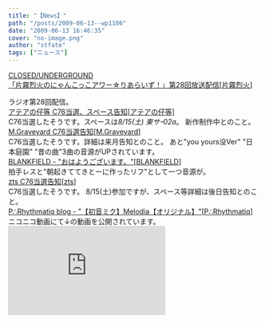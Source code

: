 ```yaml
---
title: "【News】"
path: "/posts/2009-06-13--wp1106"
date: "2009-06-13 16:46:35"
cover: "no-image.png"
author: "stfate"
tags: ["ニュース"]
---
```


<style type="text/css">
<!--
p {white-space: pre-wrap};
-->
</style>

<a class="topics" href="http://www.nyanhour.com/" target="_blank">CLOSED/UNDERGROUND 「片霧烈火のにゃんこっこアワー☆りあらいず！」第28回放送配信</a><span class="junre">[<a href="http://www.rekka.jp/" target="_blank">片霧烈火</a>]</span>
<div class="news">ラジオ第28回配信。</div>
<a class="topics" href="http://atea.main.jp/" target="_blank">アテアの仔等 C76当選、スペース告知</a><span class="junre">[<a href="http://atea.main.jp/" target="_blank">アテアの仔等</a>]</span>
<div class="news">C76当選したそうです。スペースは<em>8/15(土) 東サｰ02a</em>。
新作制作中とのこと。</div>
<a class="topics" href="http://www.geocities.jp/iwamud/" target="_blank">M.Graveyard C76当選告知</a><span class="junre">[<a href="http://www.geocities.jp/iwamud/" target="_blank">M.Graveyard</a>]</span>
<div class="news">C76当選したそうです。詳細は来月告知とのこと。
あと"you yours没Ver" "日本庭園" "昔の曲"3曲の音源がUPされています。</div>
<a class="topics" href="http://blankfield.but.jp/" target="_blank">BLANKFIELD - "おはようございます。"</a><span class="junre">[<a href="http://blankfield.but.jp/" target="_blank">BLANKFIELD</a>]</span>
<div class="news">拍手レスと"朝起きててきとーに作ったリフ"として一つ音源が。</div>
<a class="topics" href="http://www.codeztslabel.com/" target="_blank">zts C76当選告知</a><span class="junre">[<a href="http://www.codeztslabel.com/" target="_blank">zts</a>]</span>
<div class="news">C76当選したそうです。
8/15(土)参加ですが、スペース等詳細は後日告知とのこと。</div>
<a class="topics" href="http://prq.blog44.fc2.com/" target="_blank">P∴Rhythmatiq blog - "【初音ミク】Melodia【オリジナル】"</a><span class="junre">[<a href="http://prq.blog44.fc2.com/" target="_blank">P∴Rhythmatiq</a>]</span>
<div class="news">ニコニコ動画にて↓の動画を公開されています。
<iframe width="312" height="176" src="http://ext.nicovideo.jp/thumb/sm7327520" scrolling="no" style="border:solid 1px #CCC;" frameborder="0"><a href="http://www.nicovideo.jp/watch/sm7327520">【ニコニコ動画】【初音ミク】Melodia【オリジナル】</a></iframe></div>
